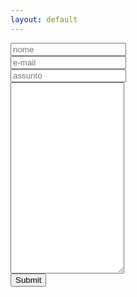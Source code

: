 ```yaml
---
layout: default
---
```


<form id="contact-form" target="_self" method="post" action="URL_DO_SEU_BACKEND">
    <input required placeholder="nome" type="text" name="name"><br/>
    <input required placeholder="e-mail" type="email" name="email"><br/>
    <input required placeholder="assunto" type="text" name="subject"><br/>
    <textarea required 
        maxlength="2500" 
        placeholder="mensagem" 
        name="message" 
        rows='20'>
    </textarea><br/>
    <input type="submit">
</form>
